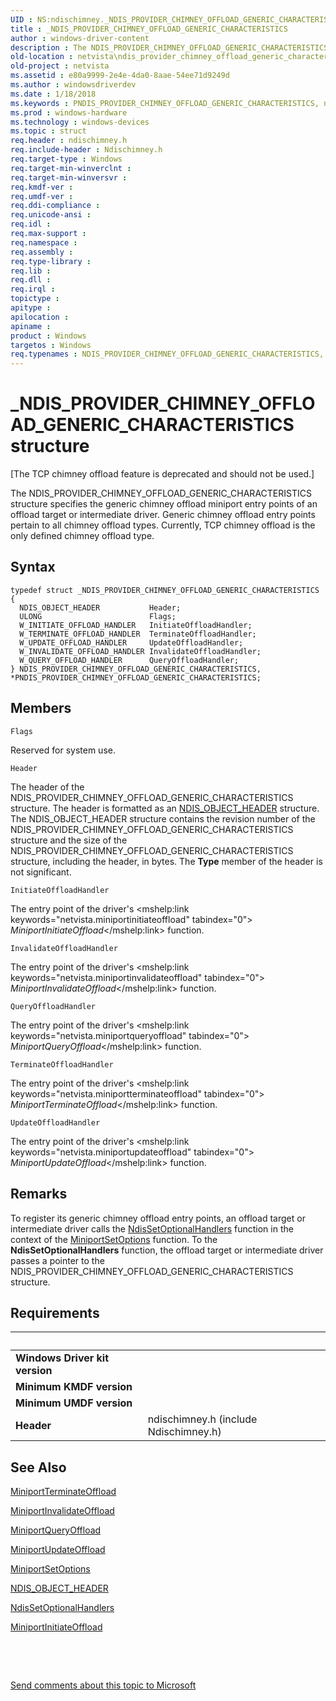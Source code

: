 ```yaml
---
UID : NS:ndischimney._NDIS_PROVIDER_CHIMNEY_OFFLOAD_GENERIC_CHARACTERISTICS
title : _NDIS_PROVIDER_CHIMNEY_OFFLOAD_GENERIC_CHARACTERISTICS
author : windows-driver-content
description : The NDIS_PROVIDER_CHIMNEY_OFFLOAD_GENERIC_CHARACTERISTICS structure specifies the generic chimney offload miniport entry points of an offload target or intermediate driver.
old-location : netvista\ndis_provider_chimney_offload_generic_characteristics.htm
old-project : netvista
ms.assetid : e80a9999-2e4e-4da0-8aae-54ee71d9249d
ms.author : windowsdriverdev
ms.date : 1/18/2018
ms.keywords : PNDIS_PROVIDER_CHIMNEY_OFFLOAD_GENERIC_CHARACTERISTICS, netvista.ndis_provider_chimney_offload_generic_characteristics, ndischimney/NDIS_PROVIDER_CHIMNEY_OFFLOAD_GENERIC_CHARACTERISTICS, ndischimney/PNDIS_PROVIDER_CHIMNEY_OFFLOAD_GENERIC_CHARACTERISTICS, NDIS_PROVIDER_CHIMNEY_OFFLOAD_GENERIC_CHARACTERISTICS, _NDIS_PROVIDER_CHIMNEY_OFFLOAD_GENERIC_CHARACTERISTICS, *PNDIS_PROVIDER_CHIMNEY_OFFLOAD_GENERIC_CHARACTERISTICS, tcp_chim_struct_3145314d-c0a6-4d4e-b489-c38dda6c43e5.xml, PNDIS_PROVIDER_CHIMNEY_OFFLOAD_GENERIC_CHARACTERISTICS structure pointer [Network Drivers Starting with Windows Vista], NDIS_PROVIDER_CHIMNEY_OFFLOAD_GENERIC_CHARACTERISTICS structure [Network Drivers Starting with Windows Vista]
ms.prod : windows-hardware
ms.technology : windows-devices
ms.topic : struct
req.header : ndischimney.h
req.include-header : Ndischimney.h
req.target-type : Windows
req.target-min-winverclnt : 
req.target-min-winversvr : 
req.kmdf-ver : 
req.umdf-ver : 
req.ddi-compliance : 
req.unicode-ansi : 
req.idl : 
req.max-support : 
req.namespace : 
req.assembly : 
req.type-library : 
req.lib : 
req.dll : 
req.irql : 
topictype : 
apitype : 
apilocation : 
apiname : 
product : Windows
targetos : Windows
req.typenames : NDIS_PROVIDER_CHIMNEY_OFFLOAD_GENERIC_CHARACTERISTICS, *PNDIS_PROVIDER_CHIMNEY_OFFLOAD_GENERIC_CHARACTERISTICS
---
```


# _NDIS_PROVIDER_CHIMNEY_OFFLOAD_GENERIC_CHARACTERISTICS structure
<p class="CCE_Message">[The TCP chimney offload feature is deprecated and should not be used.]

The NDIS_PROVIDER_CHIMNEY_OFFLOAD_GENERIC_CHARACTERISTICS structure specifies the generic chimney
  offload miniport entry points of an offload target or intermediate driver. Generic chimney offload entry
  points pertain to all chimney offload types. Currently, TCP chimney offload is the only defined chimney
  offload type.

## Syntax
````
typedef struct _NDIS_PROVIDER_CHIMNEY_OFFLOAD_GENERIC_CHARACTERISTICS {
  NDIS_OBJECT_HEADER           Header;
  ULONG                        Flags;
  W_INITIATE_OFFLOAD_HANDLER   InitiateOffloadHandler;
  W_TERMINATE_OFFLOAD_HANDLER  TerminateOffloadHandler;
  W_UPDATE_OFFLOAD_HANDLER     UpdateOffloadHandler;
  W_INVALIDATE_OFFLOAD_HANDLER InvalidateOffloadHandler;
  W_QUERY_OFFLOAD_HANDLER      QueryOffloadHandler;
} NDIS_PROVIDER_CHIMNEY_OFFLOAD_GENERIC_CHARACTERISTICS, *PNDIS_PROVIDER_CHIMNEY_OFFLOAD_GENERIC_CHARACTERISTICS;
````

## Members


`Flags`

Reserved for system use.

`Header`

The header of the NDIS_PROVIDER_CHIMNEY_OFFLOAD_GENERIC_CHARACTERISTICS structure. The header is
     formatted as an 
     <a href="..\ntddndis\ns-ntddndis-_ndis_object_header.md">NDIS_OBJECT_HEADER</a> structure. The
     NDIS_OBJECT_HEADER structure contains the revision number of the
     NDIS_PROVIDER_CHIMNEY_OFFLOAD_GENERIC_CHARACTERISTICS structure and the size of the
     NDIS_PROVIDER_CHIMNEY_OFFLOAD_GENERIC_CHARACTERISTICS structure, including the header, in bytes. The 
     <b>Type</b> member of the header is not significant.

`InitiateOffloadHandler`

The entry point of the driver's 
     <mshelp:link keywords="netvista.miniportinitiateoffload" tabindex="0"><i>
     MiniportInitiateOffload</i></mshelp:link> function.

`InvalidateOffloadHandler`

The entry point of the driver's 
     <mshelp:link keywords="netvista.miniportinvalidateoffload" tabindex="0"><i>
     MiniportInvalidateOffload</i></mshelp:link> function.

`QueryOffloadHandler`

The entry point of the driver's 
     <mshelp:link keywords="netvista.miniportqueryoffload" tabindex="0"><i>
     MiniportQueryOffload</i></mshelp:link> function.

`TerminateOffloadHandler`

The entry point of the driver's 
     <mshelp:link keywords="netvista.miniportterminateoffload" tabindex="0"><i>
     MiniportTerminateOffload</i></mshelp:link> function.

`UpdateOffloadHandler`

The entry point of the driver's 
     <mshelp:link keywords="netvista.miniportupdateoffload" tabindex="0"><i>
     MiniportUpdateOffload</i></mshelp:link> function.

## Remarks
To register its generic chimney offload entry points, an offload target or intermediate driver calls
    the 
    <a href="..\ndis\nf-ndis-ndissetoptionalhandlers.md">NdisSetOptionalHandlers</a> function
    in the context of the 
    <a href="https://msdn.microsoft.com/en-us/library/windows/hardware/ff570269">MiniportSetOptions</a> function. To the 
    <b>NdisSetOptionalHandlers</b> function, the offload target or intermediate driver passes a pointer to the
    NDIS_PROVIDER_CHIMNEY_OFFLOAD_GENERIC_CHARACTERISTICS structure.

## Requirements
| &nbsp; | &nbsp; |
| ---- |:---- |
| **Windows Driver kit version** |  |
| **Minimum KMDF version** |  |
| **Minimum UMDF version** |  |
| **Header** | ndischimney.h (include Ndischimney.h) |

## See Also

<a href="..\ndischimney\nc-ndischimney-w_terminate_offload_handler.md">MiniportTerminateOffload</a>

<a href="..\ndischimney\nc-ndischimney-w_invalidate_offload_handler.md">MiniportInvalidateOffload</a>

<a href="..\ndischimney\nc-ndischimney-w_query_offload_handler.md">MiniportQueryOffload</a>

<a href="..\ndischimney\nc-ndischimney-w_update_offload_handler.md">MiniportUpdateOffload</a>

<a href="https://msdn.microsoft.com/en-us/library/windows/hardware/ff570269">MiniportSetOptions</a>

<a href="..\ntddndis\ns-ntddndis-_ndis_object_header.md">NDIS_OBJECT_HEADER</a>

<a href="..\ndis\nf-ndis-ndissetoptionalhandlers.md">NdisSetOptionalHandlers</a>

<a href="..\ndischimney\nc-ndischimney-w_initiate_offload_handler.md">MiniportInitiateOffload</a>

 

 

<a href="mailto:wsddocfb@microsoft.com?subject=Documentation%20feedback [netvista\netvista]:%20NDIS_PROVIDER_CHIMNEY_OFFLOAD_GENERIC_CHARACTERISTICS structure%20 RELEASE:%20(1/18/2018)&amp;body=%0A%0APRIVACY STATEMENT%0A%0AWe use your feedback to improve the documentation. We don't use your email address for any other purpose, and we'll remove your email address from our system after the issue that you're reporting is fixed. While we're working to fix this issue, we might send you an email message to ask for more info. Later, we might also send you an email message to let you know that we've addressed your feedback.%0A%0AFor more info about Microsoft's privacy policy, see http://privacy.microsoft.com/en-us/default.aspx." title="Send comments about this topic to Microsoft">Send comments about this topic to Microsoft</a>